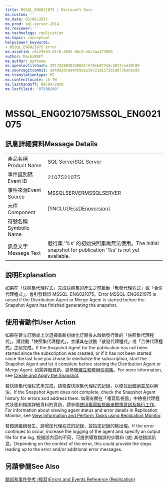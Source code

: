 ```yaml
---
title: MSSQL_ENG021075 | Microsoft Docs
ms.custom: ''
ms.date: 03/06/2017
ms.prod: sql-server-2014
ms.reviewer: ''
ms.technology: replication
ms.topic: conceptual
helpviewer_keywords:
- MSSQL_ENG021075 error
ms.assetid: c8c29543-d1f6-49d5-b6c8-e8c3aa373090
author: MashaMSFT
ms.author: mathoma
ms.openlocfilehash: 20f2428038326681f5f8eb877e5c3017ced30f00
ms.sourcegitcommit: ad4d92dce894592a259721a1571b1d8736abacdb
ms.translationtype: MT
ms.contentlocale: zh-TW
ms.lasthandoff: 08/04/2020
ms.locfileid: "87598290"
---
```

# <a name="mssql_eng021075"></a><span data-ttu-id="19523-102">MSSQL_ENG021075</span><span class="sxs-lookup"><span data-stu-id="19523-102">MSSQL_ENG021075</span></span>
    
## <a name="message-details"></a><span data-ttu-id="19523-103">訊息詳細資料</span><span class="sxs-lookup"><span data-stu-id="19523-103">Message Details</span></span>  
  
|||  
|-|-|  
|<span data-ttu-id="19523-104">產品名稱</span><span class="sxs-lookup"><span data-stu-id="19523-104">Product Name</span></span>|<span data-ttu-id="19523-105">SQL Server</span><span class="sxs-lookup"><span data-stu-id="19523-105">SQL Server</span></span>|  
|<span data-ttu-id="19523-106">事件識別碼</span><span class="sxs-lookup"><span data-stu-id="19523-106">Event ID</span></span>|<span data-ttu-id="19523-107">21075</span><span class="sxs-lookup"><span data-stu-id="19523-107">21075</span></span>|  
|<span data-ttu-id="19523-108">事件來源</span><span class="sxs-lookup"><span data-stu-id="19523-108">Event Source</span></span>|<span data-ttu-id="19523-109">MSSQLSERVER</span><span class="sxs-lookup"><span data-stu-id="19523-109">MSSQLSERVER</span></span>|  
|<span data-ttu-id="19523-110">元件</span><span class="sxs-lookup"><span data-stu-id="19523-110">Component</span></span>|[!INCLUDE[ssDEnoversion](../../includes/ssdenoversion-md.md)]|  
|<span data-ttu-id="19523-111">符號名稱</span><span class="sxs-lookup"><span data-stu-id="19523-111">Symbolic Name</span></span>||  
|<span data-ttu-id="19523-112">訊息文字</span><span class="sxs-lookup"><span data-stu-id="19523-112">Message Text</span></span>|<span data-ttu-id="19523-113">發行集 '%s' 的初始快照集尚無法使用。</span><span class="sxs-lookup"><span data-stu-id="19523-113">The initial snapshot for publication '%s' is not yet available.</span></span>|  
  
## <a name="explanation"></a><span data-ttu-id="19523-114">說明</span><span class="sxs-lookup"><span data-stu-id="19523-114">Explanation</span></span>  
 <span data-ttu-id="19523-115">如果在「快照集代理程式」完成快照集的產生之前啟動「散發代理程式」或「合併代理程式」，會引發錯誤 MSSQL_ENG021075。</span><span class="sxs-lookup"><span data-stu-id="19523-115">Error MSSQL_ENG021075 is raised if the Distribution Agent or Merge Agent is started before the Snapshot Agent has finished generating the snapshot.</span></span>  
  
## <a name="user-action"></a><span data-ttu-id="19523-116">使用者動作</span><span class="sxs-lookup"><span data-stu-id="19523-116">User Action</span></span>  
 <span data-ttu-id="19523-117">如果在建立訂閱或上次選擇重新初始化訂閱後未啟動發行集的「快照集代理程式」，請啟動「快照集代理程式」，並讓其在啟動「散發代理程式」或「合併代理程式」之前完成。</span><span class="sxs-lookup"><span data-stu-id="19523-117">If the Snapshot Agent for the publication has not been started since the subscription was created, or if it has not been started since the last time you chose to reinitialize the subscription, start the Snapshot Agent and let it complete before starting the Distribution Agent or Merge Agent.</span></span> <span data-ttu-id="19523-118">如需詳細資訊，請參閱[建立和套用快照集](create-and-apply-the-snapshot.md)。</span><span class="sxs-lookup"><span data-stu-id="19523-118">For more information, see [Create and Apply the Snapshot](create-and-apply-the-snapshot.md).</span></span>  
  
 <span data-ttu-id="19523-119">若快照集代理程式未完成，請檢查快照集代理程式記錄，以便找出錯誤並加以解決。</span><span class="sxs-lookup"><span data-stu-id="19523-119">If the Snapshot Agent does not complete, check the Snapshot Agent history for errors and address them.</span></span> <span data-ttu-id="19523-120">如需有關在「複寫監視器」中檢視代理程式狀態和錯誤詳細資料的資訊，請參閱[使用複寫監視器來檢視資訊及執行工作](monitor/view-information-and-perform-tasks-replication-monitor.md)。</span><span class="sxs-lookup"><span data-stu-id="19523-120">For information about viewing agent status and error details in Replication Monitor, see [View Information and Perform Tasks using Replication Monitor](monitor/view-information-and-perform-tasks-replication-monitor.md).</span></span>  
  
 <span data-ttu-id="19523-121">若錯誤繼續發生，請增加代理程式的記錄，並指定記錄的輸出檔。</span><span class="sxs-lookup"><span data-stu-id="19523-121">If the error continues to occur, increase the logging of the agent and specify an output file for the log.</span></span> <span data-ttu-id="19523-122">視錯誤內容的不同，可提供導致錯誤的步驟和 (或) 其他錯誤訊息。</span><span class="sxs-lookup"><span data-stu-id="19523-122">Depending on the context of the error, this could provide the steps leading up to the error and/or additional error messages.</span></span>  
  
## <a name="see-also"></a><span data-ttu-id="19523-123">另請參閱</span><span class="sxs-lookup"><span data-stu-id="19523-123">See Also</span></span>  
 [<span data-ttu-id="19523-124">錯誤和事件參考 &#40;複寫&#41;</span><span class="sxs-lookup"><span data-stu-id="19523-124">Errors and Events Reference &#40;Replication&#41;</span></span>](errors-and-events-reference-replication.md)  
  
  

